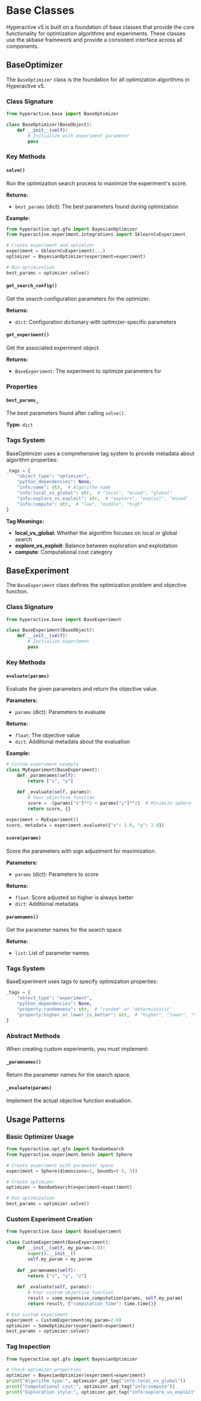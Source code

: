 # Base Classes

Hyperactive v5 is built on a foundation of base classes that provide the core functionality for optimization algorithms and experiments. These classes use the skbase framework and provide a consistent interface across all components.

## BaseOptimizer

The `BaseOptimizer` class is the foundation for all optimization algorithms in Hyperactive v5.

### Class Signature

```python
from hyperactive.base import BaseOptimizer

class BaseOptimizer(BaseObject):
    def __init__(self):
        # Initialize with experiment parameter
        pass
```

### Key Methods

#### `solve()`

Run the optimization search process to maximize the experiment's score.

**Returns:**
- `best_params` (dict): The best parameters found during optimization

**Example:**
```python
from hyperactive.opt.gfo import BayesianOptimizer
from hyperactive.experiment.integrations import SklearnCvExperiment

# Create experiment and optimizer
experiment = SklearnCvExperiment(...)
optimizer = BayesianOptimizer(experiment=experiment)

# Run optimization
best_params = optimizer.solve()
```

#### `get_search_config()`

Get the search configuration parameters for the optimizer.

**Returns:**
- `dict`: Configuration dictionary with optimizer-specific parameters

#### `get_experiment()`

Get the associated experiment object.

**Returns:**
- `BaseExperiment`: The experiment to optimize parameters for

### Properties

#### `best_params_`

The best parameters found after calling `solve()`.

**Type:** `dict`

### Tags System

BaseOptimizer uses a comprehensive tag system to provide metadata about algorithm properties:

```python
_tags = {
    "object_type": "optimizer",
    "python_dependencies": None,
    "info:name": str,  # Algorithm name
    "info:local_vs_global": str,  # "local", "mixed", "global"
    "info:explore_vs_exploit": str,  # "explore", "exploit", "mixed"  
    "info:compute": str,  # "low", "middle", "high"
}
```

**Tag Meanings:**
- **local_vs_global**: Whether the algorithm focuses on local or global search
- **explore_vs_exploit**: Balance between exploration and exploitation
- **compute**: Computational cost category

## BaseExperiment

The `BaseExperiment` class defines the optimization problem and objective function.

### Class Signature

```python
from hyperactive.base import BaseExperiment

class BaseExperiment(BaseObject):
    def __init__(self):
        # Initialize experiment
        pass
```

### Key Methods

#### `evaluate(params)`

Evaluate the given parameters and return the objective value.

**Parameters:**
- `params` (dict): Parameters to evaluate

**Returns:**
- `float`: The objective value
- `dict`: Additional metadata about the evaluation

**Example:**
```python
# Custom experiment example
class MyExperiment(BaseExperiment):
    def _paramnames(self):
        return ["x", "y"]
    
    def _evaluate(self, params):
        # Your objective function
        score = -(params["x"]**2 + params["y"]**2)  # Minimize sphere function
        return score, {}

experiment = MyExperiment()
score, metadata = experiment.evaluate({"x": 1.0, "y": 2.0})
```

#### `score(params)`

Score the parameters with sign adjustment for maximization.

**Parameters:**
- `params` (dict): Parameters to score

**Returns:**
- `float`: Score adjusted so higher is always better
- `dict`: Additional metadata

#### `paramnames()`

Get the parameter names for the search space.

**Returns:**
- `list`: List of parameter names

### Tags System

BaseExperiment uses tags to specify optimization properties:

```python
_tags = {
    "object_type": "experiment",
    "python_dependencies": None,
    "property:randomness": str,  # "random" or "deterministic"
    "property:higher_or_lower_is_better": str,  # "higher", "lower", "mixed"
}
```

### Abstract Methods

When creating custom experiments, you must implement:

#### `_paramnames()`

Return the parameter names for the search space.

#### `_evaluate(params)`

Implement the actual objective function evaluation.

## Usage Patterns

### Basic Optimizer Usage

```python
from hyperactive.opt.gfo import RandomSearch
from hyperactive.experiment.bench import Sphere

# Create experiment with parameter space
experiment = Sphere(dimensions=2, bounds=(-5, 5))

# Create optimizer
optimizer = RandomSearch(experiment=experiment)

# Run optimization
best_params = optimizer.solve()
```

### Custom Experiment Creation

```python
from hyperactive.base import BaseExperiment

class CustomExperiment(BaseExperiment):
    def __init__(self, my_param=1.0):
        super().__init__()
        self.my_param = my_param
    
    def _paramnames(self):
        return ["x", "y", "z"]
    
    def _evaluate(self, params):
        # Your custom objective function
        result = some_expensive_computation(params, self.my_param)
        return result, {"computation_time": time.time()}

# Use custom experiment
experiment = CustomExperiment(my_param=2.0)
optimizer = SomeOptimizer(experiment=experiment)
best_params = optimizer.solve()
```

### Tag Inspection

```python
from hyperactive.opt.gfo import BayesianOptimizer

# Check optimizer properties
optimizer = BayesianOptimizer(experiment=experiment)
print("Algorithm type:", optimizer.get_tag("info:local_vs_global"))
print("Computational cost:", optimizer.get_tag("info:compute"))
print("Exploration style:", optimizer.get_tag("info:explore_vs_exploit"))
```